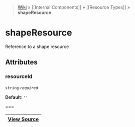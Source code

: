 > [Wiki](Home) » [[Internal Components]] » [[Resource Types]] » **shapeResource**

# shapeResource

Reference to a shape resource

## Attributes

### resourceId
``` string ``` *``` required ```*

**Default**: `''`

===

|**[View Source](../blob/master/src/lib/descriptors/Resource/ShapeResourceDescriptor.js)**|
 ---|
